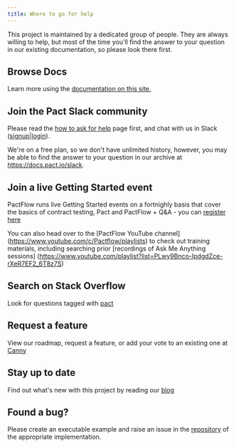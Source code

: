 ```yaml
---
title: Where to go for help
---
```


This project is maintained by a dedicated group of people. They are always willing to help, but most of the time you'll find the answer to your question in our existing documentation, so please look there first.

## Browse Docs

Learn more using the [documentation on this site.](implementation_guides/cli)

## Join the Pact Slack community

Please read the [how to ask for help](/help/how_to_ask_for_help) page first, and chat with us in Slack ([signup](https://slack.pact.io)|[login](https://pact-foundation.slack.com)).

We're on a free plan, so we don't have unlimited history, however, you may be able to find the answer to your question in our archive at https://docs.pact.io/slack.

## Join a live Getting Started event

PactFlow runs live Getting Started events on a fortnighly basis that cover the basics of contract testing, Pact and PactFlow + Q&A - you can [register here](https://smartbear.zoom.us/webinar/register/WN_raWSrPHuQR-2H8m_V1l-vQ/) 

You can also head over to the [PactFlow YouTube channel] (https://www.youtube.com/c/Pactflow/playlists) to check out training materials, including searching prior [recordings of Ask Me Anything sessions] (https://www.youtube.com/playlist?list=PLwy9Bnco-IpdgdZce-rXeR7EF2_6T8z7S)

## Search on Stack Overflow

Look for questions tagged with [pact](https://stackoverflow.com/questions/tagged/pact)

## Request a feature

View our roadmap, request a feature, or add your vote to an existing one at [Canny](https://pact.canny.io/)

## Stay up to date

Find out what's new with this project by reading our [blog](https://docs.pact.io/blog)

## Found a bug?

Please create an executable example and raise an issue in the [repository](https://github.com/pact-foundation) of the appropriate implementation.

